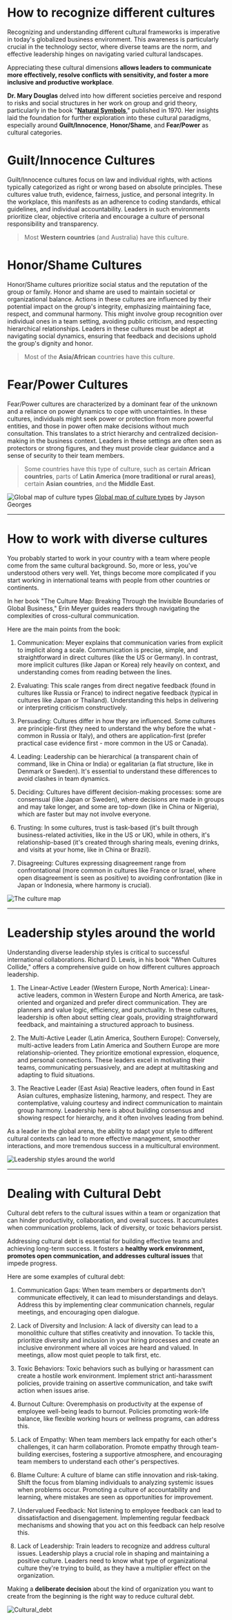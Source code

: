 How to recognize different cultures
===================================
Recognizing and understanding different cultural frameworks is imperative in today's globalized business environment. This awareness is particularly crucial in the technology sector, where diverse teams are the norm, and effective leadership hinges on navigating varied cultural landscapes.

Appreciating these cultural dimensions **allows leaders to communicate more effectively, resolve conflicts with sensitivity, and foster a more inclusive and productive workplace**.

**Dr. Mary Douglas** delved into how different societies perceive and respond to risks and social structures in her work on group and grid theory, particularly in the book "[**Natural Symbols**](https://www.routledge.com/Natural-Symbols/Douglas/p/book/9780415138253?utm_source=substack&utm_medium=email)," published in 1970. Her insights laid the foundation for further exploration into these cultural paradigms, especially around **Guilt/Innocence**, **Honor/Shame**, and **Fear/Power** as cultural categories.


Guilt/Innocence Cultures
========================
Guilt/Innocence cultures focus on law and individual rights, with actions typically categorized as right or wrong based on absolute principles. These cultures value truth, evidence, fairness, justice, and personal integrity. In the workplace, this manifests as an adherence to coding standards, ethical guidelines, and individual accountability. Leaders in such environments prioritize clear, objective criteria and encourage a culture of personal responsibility and transparency.

> Most **Western countries** (and Australia) have this culture.

Honor/Shame Cultures
====================
Honor/Shame cultures prioritize social status and the reputation of the group or family. Honor and shame are used to maintain societal or organizational balance. Actions in these cultures are influenced by their potential impact on the group's integrity, emphasizing maintaining face, respect, and communal harmony. This might involve group recognition over individual ones in a team setting, avoiding public criticism, and respecting hierarchical relationships. Leaders in these cultures must be adept at navigating social dynamics, ensuring that feedback and decisions uphold the group's dignity and honor.

> Most of the **Asia/African** countries have this culture.

Fear/Power Cultures
===================
Fear/Power cultures are characterized by a dominant fear of the unknown and a reliance on power dynamics to cope with uncertainties. In these cultures, individuals might seek power or protection from more powerful entities, and those in power often make decisions without much consultation. This translates to a strict hierarchy and centralized decision-making in the business context. Leaders in these settings are often seen as protectors or strong figures, and they must provide clear guidance and a sense of security to their team members.

> Some countries have this type of culture, such as certain **African countries**, parts of **Latin America (more traditional or rural areas)**, certain **Asian countries**, and **the Middle East**.

![Global map of culture types](https://github.com/shamhub/islam/blob/main/work_life/global_map_of_culture_types.jpg?raw=true)
                     [Global map of culture types](https://public.tableau.com/app/profile/jayson.georges/viz/GlobalMapofCultureTypesFINAL_1/GlobalMapofCultureTypes?utm_source=substack&utm_medium=email) by Jayson Georges


-----------------------

How to work with diverse cultures
=================================
You probably started to work in your country with a team where people come from the same cultural background. So, more or less, you've understood others very well. Yet, things become more complicated if you start working in international teams with people from other countries or continents.

In her book "The Culture Map: Breaking Through the Invisible Boundaries of Global Business," Erin Meyer guides readers through navigating the complexities of cross-cultural communication.

Here are the main points from the book:

1. Communication: Meyer explains that communication varies from explicit to implicit along a scale. Communication is precise, simple, and straightforward in direct cultures (like the US or Germany). In contrast, more implicit cultures (like Japan or Korea) rely heavily on context, and understanding comes from reading between the lines.

2. Evaluating: This scale ranges from direct negative feedback (found in cultures like Russia or France) to indirect negative feedback (typical in cultures like Japan or Thailand). Understanding this helps in delivering or interpreting criticism constructively.

3. Persuading: Cultures differ in how they are influenced. Some cultures are principle-first (they need to understand the why before the what - common in Russia or Italy), and others are application-first (prefer practical case evidence first - more common in the US or Canada).

4. Leading: Leadership can be hierarchical (a transparent chain of command, like in China or India) or egalitarian (a flat structure, like in Denmark or Sweden). It's essential to understand these differences to avoid clashes in team dynamics.

5. Deciding: Cultures have different decision-making processes: some are consensual (like Japan or Sweden), where decisions are made in groups and may take longer, and some are top-down (like in China or Nigeria), which are faster but may not involve everyone.

6. Trusting: In some cultures, trust is task-based (it's built through business-related activities, like in the US or UK), while in others, it's relationship-based (it's created through sharing meals, evening drinks, and visits at your home, like in China or Brazil).

7. Disagreeing: Cultures expressing disagreement range from confrontational (more common in cultures like France or Israel, where open disagreement is seen as positive) to avoiding confrontation (like in Japan or Indonesia, where harmony is crucial).



![The culture map](https://github.com/shamhub/islam/blob/main/work_life/culture_map.jpeg?raw=true)


--------------------


Leadership styles around the world
==================================
Understanding diverse leadership styles is critical to successful international collaborations. Richard D. Lewis, in his book "When Cultures Collide," offers a comprehensive guide on how different cultures approach leadership.

1. The Linear-Active Leader (Western Europe, North America): Linear-active leaders, common in Western Europe and North America, are task-oriented and organized and prefer direct communication. They are planners and value logic, efficiency, and punctuality. In these cultures, leadership is often about setting clear goals, providing straightforward feedback, and maintaining a structured approach to business.

2. The Multi-Active Leader (Latin America, Southern Europe): Conversely, multi-active leaders from Latin America and Southern Europe are more relationship-oriented. They prioritize emotional expression, eloquence, and personal connections. These leaders excel in motivating their teams, communicating persuasively, and are adept at multitasking and adapting to fluid situations.

3. The Reactive Leader (East Asia) Reactive leaders, often found in East Asian cultures, emphasize listening, harmony, and respect. They are contemplative, valuing courtesy and indirect communication to maintain group harmony. Leadership here is about building consensus and showing respect for hierarchy, and it often involves leading from behind.

As a leader in the global arena, the ability to adapt your style to different cultural contexts can lead to more effective management, smoother interactions, and more tremendous success in a multicultural environment.


![Leadership styles around the world](https://github.com/shamhub/islam/blob/main/work_life/leadership_style.jpg?raw=true)


------------------


Dealing with Cultural Debt
==========================
Cultural debt refers to the cultural issues within a team or organization that can hinder productivity, collaboration, and overall success. It accumulates when communication problems, lack of diversity, or toxic behaviors persist.

Addressing cultural debt is essential for building effective teams and achieving long-term success. It fosters a **healthy work environment, promotes open communication, and addresses cultural issues** that impede progress.

Here are some examples of cultural debt:

1. Communication Gaps: When team members or departments don't communicate effectively, it can lead to misunderstandings and delays. Address this by implementing clear communication channels, regular meetings, and encouraging open dialogue.

2. Lack of Diversity and Inclusion: A lack of diversity can lead to a monolithic culture that stifles creativity and innovation. To tackle this, prioritize diversity and inclusion in your hiring processes and create an inclusive environment where all voices are heard and valued. In meetings, allow most quiet people to talk first, etc.

3. Toxic Behaviors: Toxic behaviors such as bullying or harassment can create a hostile work environment. Implement strict anti-harassment policies, provide training on assertive communication, and take swift action when issues arise.

4. Burnout Culture: Overemphasis on productivity at the expense of employee well-being leads to burnout. Policies promoting work-life balance, like flexible working hours or wellness programs, can address this.

5. Lack of Empathy: When team members lack empathy for each other's challenges, it can harm collaboration. Promote empathy through team-building exercises, fostering a supportive atmosphere, and encouraging team members to understand each other's perspectives.

6. Blame Culture: A culture of blame can stifle innovation and risk-taking. Shift the focus from blaming individuals to analyzing systemic issues when problems occur. Promoting a culture of accountability and learning, where mistakes are seen as opportunities for improvement.

7. Undervalued Feedback: Not listening to employee feedback can lead to dissatisfaction and disengagement. Implementing regular feedback mechanisms and showing that you act on this feedback can help resolve this.

8. Lack of Leadership: Train leaders to recognize and address cultural issues. Leadership plays a crucial role in shaping and maintaining a positive culture. Leaders need to know what type of organizational culture they're trying to build, as they have a multiplier effect on the organization.

Making a **deliberate decision** about the kind of organization you want to create from the beginning is the right way to reduce cultural debt.


![Cultural_debt](https://github.com/shamhub/islam/blob/main/work_life/cultural_debt.jpg?raw=true)










